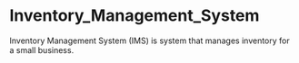 # Inventory_Management_System
Inventory Management System (IMS) is system that manages inventory for a small business. 
